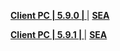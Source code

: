 **[Client PC | 5.9.0 |  ](https://d2wztyirwsuyyo.cloudfront.net/ptpublic/bh3_global/20220808151331_kyXpwQef7l9xjmZW/BH3_v5.9.0_cba771e4ca76.7z)** | **[SEA](https://hk-bigfile-os-mihayo.akamaized.net/ptpublic/bh3_overseas/20220808150438_pK88WGOf3YZ8V4SI/BH3_v5.9.0_cba771e4ca76.7z)**

**[Client PC | 5.9.1 |  ](https://d2wztyirwsuyyo.cloudfront.net/ptpublic/bh3_global/20220827165126_QspvzBLp5Q9oLNZK/BH3_v5.9.1_7a5666db8182.7z)** | **[SEA](https://hk-bigfile-os-mihayo.akamaized.net/ptpublic/bh3_overseas/20220827174925_DuVEYXpWEjxVCPl0/BH3_v5.9.1_7a5666db8182.7z)**
